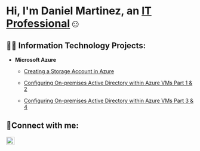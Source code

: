 <h1>Hi, I'm Daniel Martinez, an <a href="https://www.linkedin.com/in/daniel-martinez-647197342/">IT Professional</a>☺</h1>

<h2>👨‍💻 Information Technology Projects:</h2>





- <b>Microsoft Azure</b>
  - [Creating a Storage Account in Azure](https://github.com/danielmart222/Creating-storageaccount)
 
  - [Configuring On-premises Active Directory within Azure VMs Part 1 & 2](https://github.com/danielmart222/configure-ad)

  - [Configuring On-premises Active Directory within Azure VMs Part 3 & 4 ](https://github.com/danielmart222/configure-ad2)




<h2>🤳Connect with me:</h2>

[<img align="left" alt="Josh | LinkedIn" width="22px" src="https://cdn.jsdelivr.net/npm/simple-icons@v3/icons/linkedin.svg" />][linkedin]

[linkedin]: https://www.linkedin.com/in/daniel-martinez-647197342/
